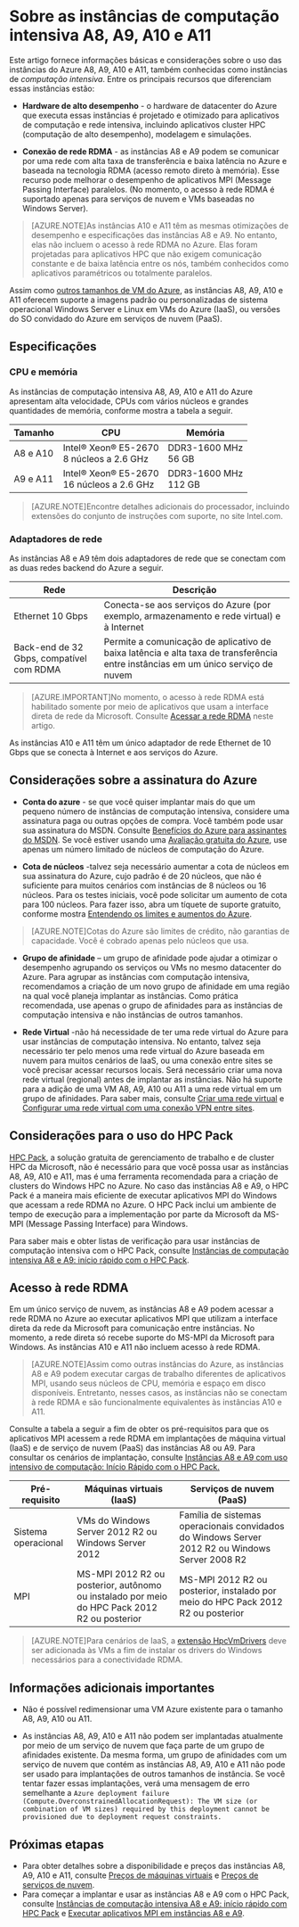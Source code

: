 <properties
 pageTitle="Sobre as instâncias A8, A9, A10 e A11 | Microsoft Azure"
 description="Este artigo fornece informações básicas e considerações sobre o uso das instâncias de computação intensiva do Azure A8, A9, A10 e A11."
 services="virtual-machines, cloud-services"
 documentationCenter=""
 authors="dlepow"
 manager="timlt"
 editor=""/>
<tags
ms.service="virtual-machines"
 ms.devlang="na"
 ms.topic="article"
 ms.tgt_pltfrm="vm-multiple"
 ms.workload="infrastructure-services"
 ms.date="06/09/2015"
 ms.author="danlep"/>

# Sobre as instâncias de computação intensiva A8, A9, A10 e A11

Este artigo fornece informações básicas e considerações sobre o uso das instâncias do Azure A8, A9, A10 e A11, também conhecidas como instâncias de *computação intensiva*. Entre os principais recursos que diferenciam essas instâncias estão:

* **Hardware de alto desempenho** - o hardware de datacenter do Azure que executa essas instâncias é projetado e otimizado para aplicativos de computação e rede intensiva, incluindo aplicativos cluster HPC (computação de alto desempenho), modelagem e simulações.

* **Conexão de rede RDMA** - as instâncias A8 e A9 podem se comunicar por uma rede com alta taxa de transferência e baixa latência no Azure e baseada na tecnologia RDMA (acesso remoto direto à memória). Esse recurso pode melhorar o desempenho de aplicativos MPI (Message Passing Interface) paralelos. (No momento, o acesso à rede RDMA é suportado apenas para serviços de nuvem e VMs baseadas no Windows Server).

>[AZURE.NOTE]As instâncias A10 e A11 têm as mesmas otimizações de desempenho e especificações das instâncias A8 e A9. No entanto, elas não incluem o acesso à rede RDMA no Azure. Elas foram projetadas para aplicativos HPC que não exigem comunicação constante e de baixa latência entre os nós, também conhecidos como aplicativos paramétricos ou totalmente paralelos.

Assim como [outros tamanhos de VM do Azure](virtual-machines-size-specs.md), as instâncias A8, A9, A10 e A11 oferecem suporte a imagens padrão ou personalizadas de sistema operacional Windows Server e Linux em VMs do Azure (IaaS), ou versões do SO convidado do Azure em serviços de nuvem (PaaS).

## Especificações

### CPU e memória

As instâncias de computação intensiva A8, A9, A10 e A11 do Azure apresentam alta velocidade, CPUs com vários núcleos e grandes quantidades de memória, conforme mostra a tabela a seguir.

Tamanho | CPU | Memória
------------- | ----------- | ----------------
A8 e A10 | Intel® Xeon® E5-2670<br/>8 núcleos a 2.6 GHz | DDR3-1600 MHz<br/>56 GB
A9 e A11 | Intel® Xeon® E5-2670<br/>16 núcleos a 2.6 GHz | DDR3-1600 MHz<br/>112 GB


>[AZURE.NOTE]Encontre detalhes adicionais do processador, incluindo extensões do conjunto de instruções com suporte, no site Intel.com.


### Adaptadores de rede

As instâncias A8 e A9 têm dois adaptadores de rede que se conectam com as duas redes backend do Azure a seguir.


Rede | Descrição
-------- | -----------
Ethernet 10 Gbps | Conecta-se aos serviços do Azure (por exemplo, armazenamento e rede virtual) e à Internet
Back-end de 32 Gbps, compatível com RDMA | Permite a comunicação de aplicativo de baixa latência e alta taxa de transferência entre instâncias em um único serviço de nuvem


>[AZURE.IMPORTANT]No momento, o acesso à rede RDMA está habilitado somente por meio de aplicativos que usam a interface direta de rede da Microsoft. Consulte [Acessar a rede RDMA](#access-the-RDMA-network) neste artigo.


As instâncias A10 e A11 têm um único adaptador de rede Ethernet de 10 Gbps que se conecta à Internet e aos serviços do Azure.

## Considerações sobre a assinatura do Azure

* **Conta do azure** - se que você quiser implantar mais do que um pequeno número de instâncias de computação intensiva, considere uma assinatura paga ou outras opções de compra. Você também pode usar sua assinatura do MSDN. Consulte [Benefícios do Azure para assinantes do MSDN](http://azure.microsoft.com/pricing/member-offers/msdn-benefits-details/). Se você estiver usando uma [Avaliação gratuita do Azure](http://azure.microsoft.com/pricing/free-trial/), use apenas um número limitado de núcleos de computação do Azure.

* **Cota de núcleos** -talvez seja necessário aumentar a cota de núcleos em sua assinatura do Azure, cujo padrão é de 20 núcleos, que não é suficiente para muitos cenários com instâncias de 8 núcleos ou 16 núcleos. Para os testes iniciais, você pode solicitar um aumento de cota para 100 núcleos. Para fazer isso, abra um tíquete de suporte gratuito, conforme mostra [Entendendo os limites e aumentos do Azure](http://azure.microsoft.com/blog/2014/06/04/azure-limits-quotas-increase-requests/).

>[AZURE.NOTE]Cotas do Azure são limites de crédito, não garantias de capacidade. Você é cobrado apenas pelo núcleos que usa.

* **Grupo de afinidade** – um grupo de afinidade pode ajudar a otimizar o desempenho agrupando os serviços ou VMs no mesmo datacenter do Azure. Para agrupar as instâncias com computação intensiva, recomendamos a criação de um novo grupo de afinidade em uma região na qual você planeja implantar as instâncias. Como prática recomendada, use apenas o grupo de afinidades para as instâncias de computação intensiva e não instâncias de outros tamanhos.

* **Rede Virtual** -não há necessidade de ter uma rede virtual do Azure para usar instâncias de computação intensiva. No entanto, talvez seja necessário ter pelo menos uma rede virtual do Azure baseada em nuvem para muitos cenários de IaaS, ou uma conexão entre sites se você precisar acessar recursos locais. Será necessário criar uma nova rede virtual (regional) antes de implantar as instâncias. Não há suporte para a adição de uma VM A8, A9, A10 ou A11 a uma rede virtual em um grupo de afinidades. Para saber mais, consulte [Criar uma rede virtual](https://msdn.microsoft.com/library/azure/dn631643.aspx) e [Configurar uma rede virtual com uma conexão VPN entre sites](../vpn-gateway/vpn-gateway-site-to-site-create.md).

## Considerações para o uso do HPC Pack

[HPC Pack](https://technet.microsoft.com/library/cc514029), a solução gratuita de gerenciamento de trabalho e de cluster HPC da Microsoft, não é necessário para que você possa usar as instâncias A8, A9, A10 e A11, mas é uma ferramenta recomendada para a criação de clusters do Windows HPC no Azure. No caso das instâncias A8 e A9, o HPC Pack é a maneira mais eficiente de executar aplicativos MPI do Windows que acessam a rede RDMA no Azure. O HPC Pack inclui um ambiente de tempo de execução para a implementação por parte da Microsoft da MS-MPI (Message Passing Interface) para Windows.

Para saber mais e obter listas de verificação para usar instâncias de computação intensiva com o HPC Pack, consulte [ Instâncias de computação intensiva A8 e A9: início rápido com o HPC Pack](https://msdn.microsoft.com/library/azure/dn594431.aspx).

## Acesso à rede RDMA

Em um único serviço de nuvem, as instâncias A8 e A9 podem acessar a rede RDMA no Azure ao executar aplicativos MPI que utilizam a interface direta da rede da Microsoft para comunicação entre instâncias. No momento, a rede direta só recebe suporte do MS-MPI da Microsoft para Windows. As instâncias A10 e A11 não incluem acesso à rede RDMA.

>[AZURE.NOTE]Assim como outras instâncias do Azure, as instâncias A8 e A9 podem executar cargas de trabalho diferentes de aplicativos MPI, usando seus núcleos de CPU, memória e espaço em disco disponíveis. Entretanto, nesses casos, as instâncias não se conectam à rede RDMA e são funcionalmente equivalentes às instâncias A10 e A11.


Consulte a tabela a seguir a fim de obter os pré-requisitos para que os aplicativos MPI acessem a rede RDMA em implantações de máquina virtual (IaaS) e de serviço de nuvem (PaaS) das instâncias A8 ou A9. Para consultar os cenários de implantação, consulte [Instâncias A8 e A9 com uso intensivo de computação: Início Rápido com o HPC Pack.](https://msdn.microsoft.com/library/azure/dn594431.aspx)


Pré-requisito | Máquinas virtuais (IaaS) | Serviços de nuvem (PaaS)
---------- | ------------ | -------------
Sistema operacional | VMs do Windows Server 2012 R2 ou Windows Server 2012 | Família de sistemas operacionais convidados do Windows Server 2012 R2 ou Windows Server 2008 R2
MPI | MS-MPI 2012 R2 ou posterior, autônomo ou instalado por meio do HPC Pack 2012 R2 ou posterior | MS-MPI 2012 R2 ou posterior, instalado por meio do HPC Pack 2012 R2 ou posterior


>[AZURE.NOTE]Para cenários de IaaS, a [extensão HpcVmDrivers](https://msdn.microsoft.com/library/azure/dn690126.aspx) deve ser adicionada às VMs a fim de instalar os drivers do Windows necessários para a conectividade RDMA.


## Informações adicionais importantes

* Não é possível redimensionar uma VM Azure existente para o tamanho A8, A9, A10 ou A11.

* As instâncias A8, A9, A10 e A11 não podem ser implantadas atualmente por meio de um serviço de nuvem que faça parte de um grupo de afinidades existente. Da mesma forma, um grupo de afinidades com um serviço de nuvem que contém as instâncias A8, A9, A10 e A11 não pode ser usado para implantações de outros tamanhos de instância. Se você tentar fazer essas implantações, verá uma mensagem de erro semelhante a `Azure deployment failure (Compute.OverconstrainedAllocationRequest): The VM size (or combination of VM sizes) required by this deployment cannot be provisioned due to deployment request constraints.`


## Próximas etapas

* Para obter detalhes sobre a disponibilidade e preços das instâncias A8, A9, A10 e A11, consulte [Preços de máquinas virtuais](http://azure.microsoft.com/pricing/details/virtual-machines/) e [Preços de serviços de nuvem](http://azure.microsoft.com/pricing/details/cloud-services/).
* Para começar a implantar e usar as instâncias A8 e A9 com o HPC Pack, consulte [Instâncias de computação intensiva A8 e A9: início rápido com HPC Pack](https://msdn.microsoft.com/library/azure/dn594431.aspx) e [Executar aplicativos MPI em instâncias A8 e A9](https://msdn.microsoft.com/library/azure/dn592104.aspx).
 

<!---HONumber=62-->